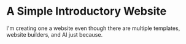 # A Simple Introductory Website

I'm creating one a website even though there are multiple templates, website builders, and AI just because.
